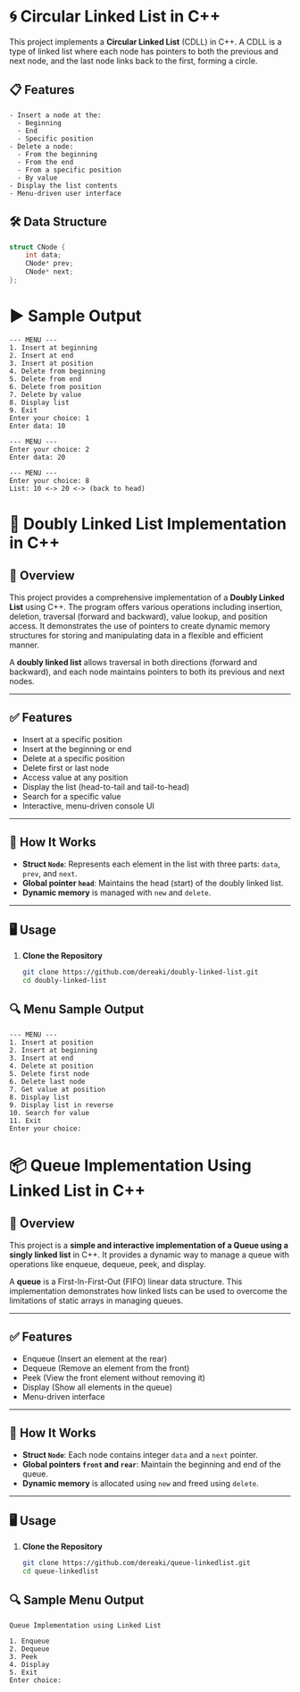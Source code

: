 # 🌀 Circular Linked List in C++

This project implements a **Circular Linked List** (CDLL) in C++. A CDLL is a type of linked list where each node has pointers to both the previous and next node, and the last node links back to the first, forming a circle.

## 📋 Features
```
- Insert a node at the:
  - Beginning
  - End
  - Specific position
- Delete a node:
  - From the beginning
  - From the end
  - From a specific position
  - By value
- Display the list contents
- Menu-driven user interface
```
## 🛠️ Data Structure

```cpp
struct CNode {
    int data;
    CNode* prev;
    CNode* next;
};
```
# ▶️ Sample Output
```
--- MENU ---
1. Insert at beginning
2. Insert at end
3. Insert at position
4. Delete from beginning
5. Delete from end
6. Delete from position
7. Delete by value
8. Display list
9. Exit
Enter your choice: 1
Enter data: 10

--- MENU ---
Enter your choice: 2
Enter data: 20

--- MENU ---
Enter your choice: 8
List: 10 <-> 20 <-> (back to head)
```
# 🔗 Doubly Linked List Implementation in C++
## 📌 Overview

This project provides a comprehensive implementation of a **Doubly Linked List** using C++. The program offers various operations including insertion, deletion, traversal (forward and backward), value lookup, and position access. It demonstrates the use of pointers to create dynamic memory structures for storing and manipulating data in a flexible and efficient manner.

A **doubly linked list** allows traversal in both directions (forward and backward), and each node maintains pointers to both its previous and next nodes.

---

## ✅ Features

- Insert at a specific position
- Insert at the beginning or end
- Delete at a specific position
- Delete first or last node
- Access value at any position
- Display the list (head-to-tail and tail-to-head)
- Search for a specific value
- Interactive, menu-driven console UI

---

## 🧠 How It Works

- **Struct `Node`**: Represents each element in the list with three parts: `data`, `prev`, and `next`.
- **Global pointer `head`**: Maintains the head (start) of the doubly linked list.
- **Dynamic memory** is managed with `new` and `delete`.

---

## 🖥️ Usage

1. **Clone the Repository**
   ```bash
   git clone https://github.com/dereaki/doubly-linked-list.git
   cd doubly-linked-list
## 🔍 Menu Sample Output
```
--- MENU ---
1. Insert at position
2. Insert at beginning
3. Insert at end
4. Delete at position
5. Delete first node
6. Delete last node
7. Get value at position
8. Display list
9. Display list in reverse
10. Search for value
11. Exit
Enter your choice:
```


# 📦 Queue Implementation Using Linked List in C++

## 📌 Overview

This project is a **simple and interactive implementation of a Queue using a singly linked list** in C++. It provides a dynamic way to manage a queue with operations like enqueue, dequeue, peek, and display.

A **queue** is a First-In-First-Out (FIFO) linear data structure. This implementation demonstrates how linked lists can be used to overcome the limitations of static arrays in managing queues.

---

## ✅ Features

- Enqueue (Insert an element at the rear)
- Dequeue (Remove an element from the front)
- Peek (View the front element without removing it)
- Display (Show all elements in the queue)
- Menu-driven interface

---

## 🧠 How It Works

- **Struct `Node`**: Each node contains integer `data` and a `next` pointer.
- **Global pointers `front` and `rear`**: Maintain the beginning and end of the queue.
- **Dynamic memory** is allocated using `new` and freed using `delete`.

---

## 🖥️ Usage

1. **Clone the Repository**
   ```bash
   git clone https://github.com/dereaki/queue-linkedlist.git
   cd queue-linkedlist

  ## 🔍 Sample Menu Output
```
Queue Implementation using Linked List

1. Enqueue
2. Dequeue
3. Peek
4. Display
5. Exit
Enter choice:
```
